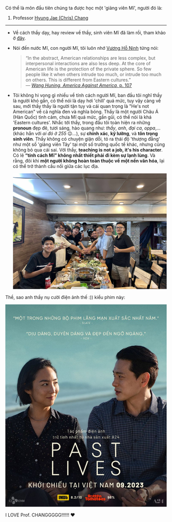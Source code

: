Có thể là môn đầu tiên chúng ta được học một 'giảng viên Mĩ', người đó là:

1. Professor [Hyung Jae (Chris) Chang](https://spectrum.troy.edu/hjchang/)

---

- Về cách thầy dạy, hay review về thầy, sinh viên Mĩ đã làm rồi, tham khảo ở [đây](https://www.ratemyprofessors.com/professor/2138262).

- Nói đến nước Mĩ, con người Mĩ, tôi luôn nhớ [Vương Hỗ Ninh](https://vi.wikipedia.org/wiki/V%C6%B0%C6%A1ng_H%E1%BB%97_Ninh) từng nói:
  
  > “In the abstract, American relationships are less complex, but interpersonal interactions are also less deep. At the core of American life is the protection of the private sphere. So few people like it when others intrude too much, or intrude too much on others. This is different from Eastern cultures.”  
  > — [*Wang Huning, America Against America*, p. 107](../the%20reason%2C%20for%20you%20-%20me%20-%20us%2C%20future%20trojans%20204d9622fa1980d39d31c68f0bdb5fa0/America%20Against%20America.pdf) 

- Tôi không hi vọng gì nhiều về tính cách người Mĩ, ban đầu tôi nghĩ thầy là người khó gần, có thể nói là dạy hơi 'chill' quá mức, tuy vậy càng về sau, mới thấy thầy là người tận tụy và cái quan trọng là "He's not American" về cả nghĩa đen và nghĩa bóng. Thầy là một người Châu Á (Hàn Quốc) tình cảm, chưa Mĩ quá mức, gần gũi, có thể nói là khá 'Eastern cultures'. Nhắc tới thầy, trong đầu tôi toàn hiện ra những **pronoun** đẹp đẽ, tươi sáng, hào quang như: *thầy*, *anh*, *đại ca*, *oppa*,... (khác hẳn với *ai đó ở 255* 😉...), sự **chính xác**, **kỹ lưỡng**, và **tôn trọng sinh viên**. Thầy không có chuyện giận dỗi, tỏ ra thái độ 'thượng đẳng' như một số 'giảng viên Tây' tại một số trường quốc tế khác, nhưng cũng không bỏ qua cái sai. Với thầy, **teaching is not a job, it's his character**. Có lẽ **“tính cách Mĩ” không nhất thiết phải đi kèm sự lạnh lùng**. Và rằng, đôi khi **một người không hoàn toàn thuộc về một nền văn hóa**, lại có thể trở thành cầu nối giữa các lục địa.
  
  <p align="center">
    <img src="../the%20reason,%20for%20you%20-%20me%20-%20us,%20future%20trojans%20204d9622fa1980d39d31c68f0bdb5fa0/image3.jpeg" alt="image3.jpeg">
  </p>

Thề, sao anh thầy nụ cười điện ảnh thế :)) kiểu phim này:

<p align="center">
  <img src="../the%20reason,%20for%20you%20-%20me%20-%20us,%20future%20trojans%20204d9622fa1980d39d31c68f0bdb5fa0/image5.jpg" alt="image5.jpg">
</p>

I LOVE Prof. CHANGGGGG!!!!!! ❤️
